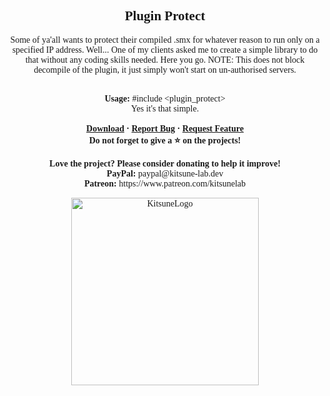 <font face = "Trebuchet MS">
<div align="center">
    <h2 align="center">Plugin Protect</h2>
    <p align="center">Some of ya'all wants to protect their compiled .smx for whatever reason to run only on a specified IP address. Well... One of my clients asked me to create a simple library to do that without any coding skills needed. Here you go. NOTE: This does not block decompile of the plugin, it just simply won't start on un-authorised servers.</p>
    </br>
   <b>Usage:</b> #include &lt;plugin_protect&gt;
    </br>
  Yes it's that simple.
   </br>
</br>
    <b>
        <a href="https://github.com/K4ryuu/PluginProtect/releases">Download</a>
        ·
        <a href="https://github.com/K4ryuu/PluginProtect/issues">Report Bug</a>
        ·
        <a href="https://github.com/K4ryuu/PluginProtect/issues">Request Feature</a>
    </b>
    <br/>
    <b>Do not forget to give a ⭐ on the projects!</b><br/><br/>
    <b>Love the project? Please consider donating to help it improve!</b><br/>
    <b>PayPal:</b> paypal@kitsune-lab.dev<br/>
    <b>Patreon:</b> https://www.patreon.com/kitsunelab
</div>

<p align="center">
    <img width="300px" href="https://github.com/Kitsune-Lab" src="https://kitsune-lab.dev/storage/images/kl-logo.webp" align="center" alt="KitsuneLogo"/>
</p>

</font>
